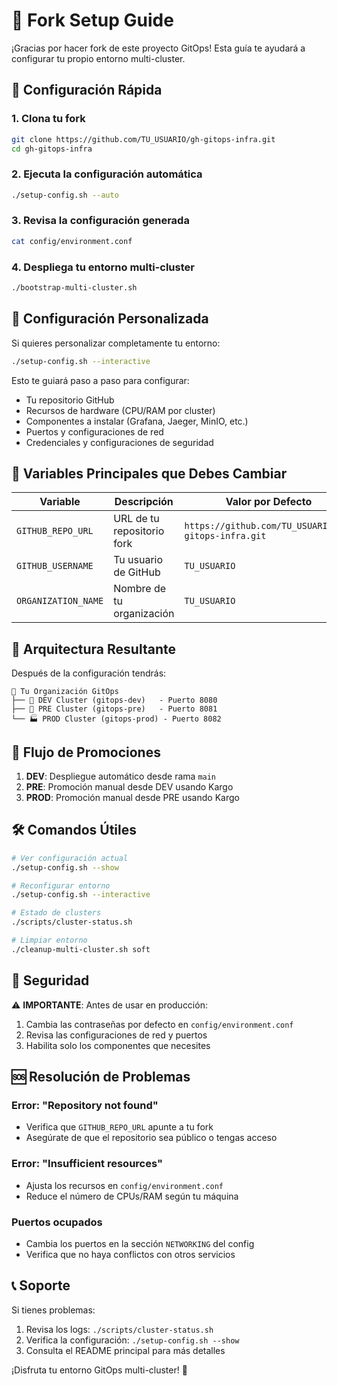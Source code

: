# 🍴 Fork Setup Guide

¡Gracias por hacer fork de este proyecto GitOps! Esta guía te ayudará a configurar tu propio entorno multi-cluster.

## 🚀 Configuración Rápida

### 1. Clona tu fork
```bash
git clone https://github.com/TU_USUARIO/gh-gitops-infra.git
cd gh-gitops-infra
```

### 2. Ejecuta la configuración automática
```bash
./setup-config.sh --auto
```

### 3. Revisa la configuración generada
```bash
cat config/environment.conf
```

### 4. Despliega tu entorno multi-cluster
```bash
./bootstrap-multi-cluster.sh
```

## 🔧 Configuración Personalizada

Si quieres personalizar completamente tu entorno:

```bash
./setup-config.sh --interactive
```

Esto te guiará paso a paso para configurar:
- Tu repositorio GitHub
- Recursos de hardware (CPU/RAM por cluster)
- Componentes a instalar (Grafana, Jaeger, MinIO, etc.)
- Puertos y configuraciones de red
- Credenciales y configuraciones de seguridad

## 📝 Variables Principales que Debes Cambiar

| Variable | Descripción | Valor por Defecto |
|----------|-------------|-------------------|
| `GITHUB_REPO_URL` | URL de tu repositorio fork | `https://github.com/TU_USUARIO/gh-gitops-infra.git` |
| `GITHUB_USERNAME` | Tu usuario de GitHub | `TU_USUARIO` |
| `ORGANIZATION_NAME` | Nombre de tu organización | `TU_USUARIO` |

## 🏢 Arquitectura Resultante

Después de la configuración tendrás:

```
🏢 Tu Organización GitOps
├── 🚧 DEV Cluster (gitops-dev)   - Puerto 8080
├── 🧪 PRE Cluster (gitops-pre)   - Puerto 8081  
└── 🏭 PROD Cluster (gitops-prod) - Puerto 8082
```

## 🎯 Flujo de Promociones

1. **DEV**: Despliegue automático desde rama `main`
2. **PRE**: Promoción manual desde DEV usando Kargo
3. **PROD**: Promoción manual desde PRE usando Kargo

## 🛠️ Comandos Útiles

```bash
# Ver configuración actual
./setup-config.sh --show

# Reconfigurar entorno
./setup-config.sh --interactive

# Estado de clusters
./scripts/cluster-status.sh

# Limpiar entorno
./cleanup-multi-cluster.sh soft
```

## 🔐 Seguridad

⚠️ **IMPORTANTE**: Antes de usar en producción:

1. Cambia las contraseñas por defecto en `config/environment.conf`
2. Revisa las configuraciones de red y puertos
3. Habilita solo los componentes que necesites

## 🆘 Resolución de Problemas

### Error: "Repository not found"
- Verifica que `GITHUB_REPO_URL` apunte a tu fork
- Asegúrate de que el repositorio sea público o tengas acceso

### Error: "Insufficient resources"
- Ajusta los recursos en `config/environment.conf`
- Reduce el número de CPUs/RAM según tu máquina

### Puertos ocupados
- Cambia los puertos en la sección `NETWORKING` del config
- Verifica que no haya conflictos con otros servicios

## 📞 Soporte

Si tienes problemas:
1. Revisa los logs: `./scripts/cluster-status.sh`
2. Verifica la configuración: `./setup-config.sh --show`
3. Consulta el README principal para más detalles

¡Disfruta tu entorno GitOps multi-cluster! 🎉
